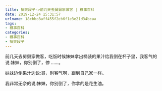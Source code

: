 ```yaml
---
title: 搞笑段子->前几天去舅舅家做客 | 糗事百科
date: 2019-12-24 15:31:57
urlname: 18cbbc8aff455f2eb6f1e3e21d34bcaa
tags: 
- 糗事百科
categories:
- 糗事百科
- 搞笑段子
---
```

前几天去舅舅家做客，吃饭时候妹妹拿出桶装的果汁给我倒在杯子里，我客气的说:妹妹，你别倒了，停 ……。

妹妹边倒果汁边说:哥，别客气啊，跟到自己家一样。

我非常无奈的说:妹妹，你别倒了，你拿的是花生油。


